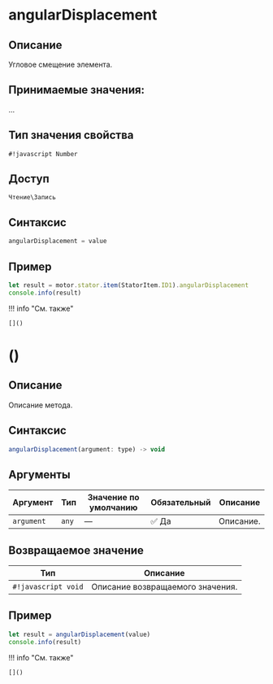 # angularDisplacement

## Описание
Угловое смещение элемента.

## Принимаемые значения:
...

## Тип значения свойства
`#!javascript Number`

## Доступ
`Чтение\Запись`

## Синтаксис
```javascript
angularDisplacement = value
```

## Пример
```javascript linenums="1"
let result = motor.stator.item(StatorItem.ID1).angularDisplacement
console.info(result)
```

!!! info "См. также"

    []()


# ()

## Описание
Описание метода.

## Синтаксис
```javascript
angularDisplacement(argument: type) -> void
```

## Аргументы
| Аргумент        | Тип            | Значение по умолчанию | Обязательный | Описание                          |
|-----------------|------------------|------------------------|--------------|-----------------------------------|
| `argument`        | `any`   | —                      | :white_check_mark: Да         | Описание.    |

## Возвращаемое значение
| Тип     | Описание                                                                 |
|---------|--------------------------------------------------------------------------|
| `#!javascript void`  | Описание возвращаемого значения. |

## Пример
```javascript linenums="1"
let result = angularDisplacement(value)
console.info(result)
```

!!! info "См. также"

    []()

